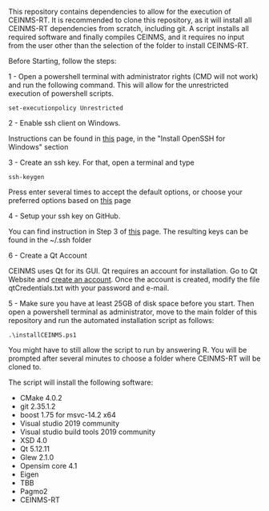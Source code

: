 This repository contains dependencies to allow for the execution of CEINMS-RT. It is recommended to clone this repository, as it will install all CEINMS-RT dependencies from scratch, including git.
A script installs all required software and finally compiles CEINMS, and it requires no input from the user other than the selection of the folder to install CEINMS-RT.

Before Starting, follow the steps:

1 - Open a powershell terminal with administrator rights (CMD will not work) and run the following command. This will allow for the unrestricted execution of powershell scripts. 

`set-executionpolicy Unrestricted`

2 - Enable ssh client on Windows.

 Instructions can be found in [this](https://docs.microsoft.com/en-us/windows-server/administration/openssh/openssh_install_firstuse?tabs=gui) page, in the "Install OpenSSH for Windows" section

3 - Create an ssh key. For that, open a terminal and type 

`ssh-keygen`

Press enter several times to accept the default options, or choose your preferred options based on [this](https://docs.microsoft.com/en-us/windows-server/administration/openssh/openssh_keymanagement) page

4 - Setup your ssh key on GitHub.

You can find instruction in Step 3 of [this](https://support.atlassian.com/bitbucket-cloud/docs/set-up-an-ssh-key/) page. The resulting keys can be found in the ~/.ssh folder

6 - Create a Qt Account

CEINMS uses Qt for its GUI. Qt requires an account for installation. Go to Qt Website and [create an account](https://www.qt.io/).
Once the account is created, modify the file qtCredentials.txt with your password and e-mail.

5 - Make sure you have at least 25GB of disk space before you start. Then open a powershell terminal as administrator, move to the main folder of this repository and run the automated installation script as follows:

`.\installCEINMS.ps1`

You might have to still allow the script to run by answering R. You will be prompted after several minutes to choose a folder where CEINMS-RT will be cloned to.

The script will install the following software:
<ul>
  <li>CMake 4.0.2</li>
  <li>git 2.35.1.2</li>
  <li>boost 1.75 for msvc-14.2 x64</li>
  <li>Visual studio 2019 community</li>
  <li>Visual studio build tools 2019 community</li>
  <li>XSD 4.0</li>
  <li>Qt 5.12.11</li>
  <li>Glew 2.1.0</li>
  <li>Opensim core 4.1</li>
  <li>Eigen</li>
  <li>TBB</li>
  <li>Pagmo2</li>
  <li>CEINMS-RT</li>
</ul> 





